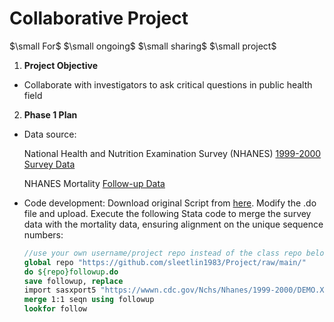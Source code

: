 # **Collaborative Project**

$\small For$  $\small ongoing$  $\small sharing$  $\small project$

1. **Project Objective**

- Collaborate with investigators to ask critical questions in public health field

2. **Phase 1 Plan**

- Data source:

     National Health and Nutrition Examination Survey (NHANES) [1999-2000 Survey Data](https://wwwn.cdc.gov/Nchs/Nhanes/1999-2000/DEMO.XPT)

     NHANES Mortality [Follow-up Data](https://ftp.cdc.gov/pub/HEALTH_STATISTICS/NCHS/datalinkage/linked_mortality/NHANES_1999_2000_MORT_2019_PUBLIC.dat)
- Code development:
  Download original Script from [here](https://ftp.cdc.gov/pub/HEALTH_STATISTICS/NCHS/datalinkage/linked_mortality/Stata_ReadInProgramAllSurveys.do). Modify the .do file and upload.
  Execute the following Stata code to merge the survey data with the mortality data, ensuring alignment on the unique sequence numbers:
  ```stata
  //use your own username/project repo instead of the class repo below
  global repo "https://github.com/sleetlin1983/Project/raw/main/"
  do ${repo}followup.do
  save followup, replace
  import sasxport5 "https://wwwn.cdc.gov/Nchs/Nhanes/1999-2000/DEMO.XPT", clear
  merge 1:1 seqn using followup
  lookfor follow
  ```
